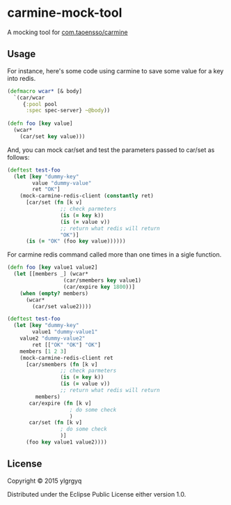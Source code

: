 # carmine-mock-tool

A mocking tool for [com.taoensso/carmine](https://github.com/ptaoussanis/carmine) 

## Usage

For instance, here's some code using carmine to save some value for a key into redis.
```clojure
(defmacro wcar* [& body]
  `(car/wcar
     {:pool pool
      :spec spec-server} ~@body))
	   
(defn foo [key value]
  (wcar*
    (car/set key value)))
```

And, you can mock car/set and test the parameters passed to car/set as follows:
```clojure
(deftest test-foo
  (let [key "dummy-key"
        value "dummy-value"
        ret "OK"]
    (mock-carmine-redis-client (constantly ret)
      [car/set (fn [k v]
                 ;; check parmeters
                 (is (= key k))
                 (is (= value v))
                 ;; return what redis will return
                 "OK")]
      (is (= "OK" (foo key value))))))
```

For carmine redis command called more than one times in a sigle function. 
```clojure
(defn foo [key value1 value2]
  (let [[members _] (wcar*
    		      (car/smembers key value1)
    		      (car/expire key 1800))]
    (when (empty? members)
      (wcar*
        (car/set value2))))

(deftest test-foo
  (let [key "dummy-key"
        value1 "dummy-value1"
	value2 "dummy-value2"
        ret [["OK" "OK"] "OK"]
	members [1 2 3]
    (mock-carmine-redis-client ret
      [car/smembers (fn [k v]
                 ;; check parmeters
                 (is (= key k))
                 (is (= value v))
                 ;; return what redis will return
		 members)
       car/expire (fn [k v]
                    ; do some check
                    )
       car/set (fn [k v]
                 ; do some check
                 )]
      (foo key value1 value2))))
```

## License

Copyright © 2015 ylgrgyq

Distributed under the Eclipse Public License either version 1.0.
